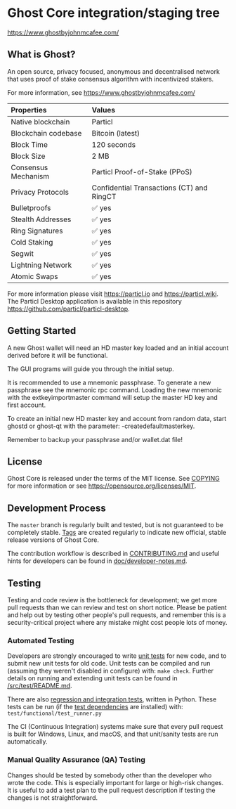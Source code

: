 Ghost Core integration/staging tree
=====================================


https://www.ghostbyjohnmcafee.com/

What is Ghost?
----------------

An open source, privacy focused, anonymous and
decentralised network that uses proof of stake 
consensus algorithm with incentivized stakers.

For more information, see https://www.ghostbyjohnmcafee.com/

|Properties|Values|
|:-------------------------|:-----------------------------------------|
|Native blockchain|Particl|
|Blockchain codebase|Bitcoin (latest)|
|Block Time|120 seconds|
|Block Size|2 MB|
|Consensus Mechanism|Particl Proof-of-Stake (PPoS)|
|Privacy Protocols|Confidential Transactions (CT) and RingCT|
|Bulletproofs|:white_check_mark: yes|
|Stealth Addresses|:white_check_mark: yes|
|Ring Signatures|:white_check_mark: yes|
|Cold Staking|:white_check_mark: yes|
|Segwit|:white_check_mark: yes|
|Lightning Network|:white_check_mark: yes|
|Atomic Swaps|:white_check_mark: yes|

For more information please visit https://particl.io and https://particl.wiki. The Particl Desktop application is available in this repository https://github.com/particl/particl-desktop.

Getting Started
---------------

A new Ghost wallet will need an HD master key loaded and an initial account
derived before it will be functional.

The GUI programs will guide you through the initial setup.

It is recommended to use a mnemonic passphrase.
To generate a new passphrase see the mnemonic rpc command.
Loading the new mnemonic with the extkeyimportmaster command will setup the
master HD key and first account.

To create an initial new HD master key and account from random data, start
ghostd or ghost-qt with the parameter: -createdefaultmasterkey.

Remember to backup your passphrase and/or wallet.dat file!

License
-------

Ghost Core is released under the terms of the MIT license. See [COPYING](COPYING) for more
information or see https://opensource.org/licenses/MIT.

Development Process
-------------------

The `master` branch is regularly built and tested, but is not guaranteed to be
completely stable. [Tags](https://github.com/ghost-coin/ghost-core/tags) are created
regularly to indicate new official, stable release versions of Ghost Core.

The contribution workflow is described in [CONTRIBUTING.md](CONTRIBUTING.md)
and useful hints for developers can be found in [doc/developer-notes.md](doc/developer-notes.md).

Testing
-------

Testing and code review is the bottleneck for development; we get more pull
requests than we can review and test on short notice. Please be patient and help out by testing
other people's pull requests, and remember this is a security-critical project where any mistake might cost people
lots of money.

### Automated Testing

Developers are strongly encouraged to write [unit tests](src/test/README.md) for new code, and to
submit new unit tests for old code. Unit tests can be compiled and run
(assuming they weren't disabled in configure) with: `make check`. Further details on running
and extending unit tests can be found in [/src/test/README.md](/src/test/README.md).

There are also [regression and integration tests](/test), written
in Python.
These tests can be run (if the [test dependencies](/test) are installed) with: `test/functional/test_runner.py`

The CI (Continuous Integration) systems make sure that every pull request is built for Windows, Linux, and macOS,
and that unit/sanity tests are run automatically.

### Manual Quality Assurance (QA) Testing

Changes should be tested by somebody other than the developer who wrote the
code. This is especially important for large or high-risk changes. It is useful
to add a test plan to the pull request description if testing the changes is
not straightforward.

